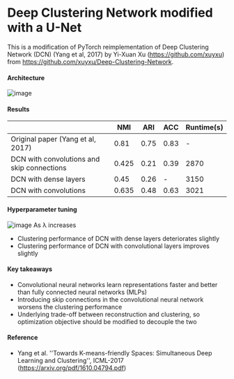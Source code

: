# Deep Clustering Network modified with a U-Net

This is a modification of PyTorch reimplementation of Deep Clustering Network (DCN) (Yang et al, 2017) by Yi-Xuan Xu (https://github.com/xuyxu) from https://github.com/xuyxu/Deep-Clustering-Network. 

#### Architecture
![image](https://user-images.githubusercontent.com/92257044/162743803-e15b12da-b8c5-4928-ab5c-05b5b866e6ce.png)

#### Results

||NMI |ARI |ACC |Runtime(s) |
|-|-|-|-|-|
|Original paper (Yang et al, 2017) |0.81 |0.75 |0.83 |- |
|DCN with convolutions and skip connections |0.425 |0.21 |0.39 |2870 |
|DCN with dense layers |0.45 |0.26 |- |3150 |
|DCN with convolutions |0.635 |0.48 |0.63 |3021|

#### Hyperparameter tuning
![image](https://user-images.githubusercontent.com/92257044/162744867-c1248148-f8a1-45b6-86e4-44499f0f68c5.png)
As λ increases
- Clustering performance of DCN with dense layers deteriorates slightly
- Clustering performance of DCN with convolutional layers improves slightly

#### Key takeaways

- Convolutional neural networks learn representations faster and better than fully connected neural networks (MLPs)
- Introducing skip connections in the convolutional neural network worsens the clustering performance
- Underlying trade-off between reconstruction and clustering, so optimization objective should be modified to decouple the two

#### Reference
* Yang et al. ''Towards K-means-friendly Spaces: Simultaneous Deep Learning and Clustering'', ICML-2017 (https://arxiv.org/pdf/1610.04794.pdf)
